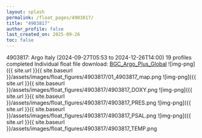 ```yaml
---
layout: splash
permalink: /float_pages/4903817/
title: "4903817"
author_profile: false
last_created_on: 2025-09-26
toc: false
---
```

 
4903817: Argo Italy (2024-09-27T05:53 to 2024-12-26T14:00)
19 profiles completed
Individual float file download: [BGC_Argo_Plus_Global](https://ftp.soest.hawaii.edu/bgc_argo_plus/Individual_Floats/outliers_removed/4903817_Sprof_processed.nc)
![img-png]({{ site.url }}{{ site.baseurl }}/assets/images/float_figures/4903817/01_4903817_map.png
![img-png]({{ site.url }}{{ site.baseurl }}/assets/images/float_figures/4903817/4903817_DOXY.png
![img-png]({{ site.url }}{{ site.baseurl }}/assets/images/float_figures/4903817/4903817_PRES.png
![img-png]({{ site.url }}{{ site.baseurl }}/assets/images/float_figures/4903817/4903817_PSAL.png
![img-png]({{ site.url }}{{ site.baseurl }}/assets/images/float_figures/4903817/4903817_TEMP.png
